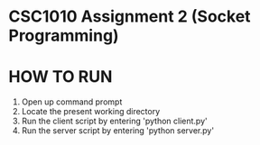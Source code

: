 # CSC1010 Assignment 2 (Socket Programming)

HOW TO RUN
=======================
1) Open up command prompt
2) Locate the present working directory
3) Run the client script by entering 'python client.py'
4) Run the server script by entering 'python server.py'


